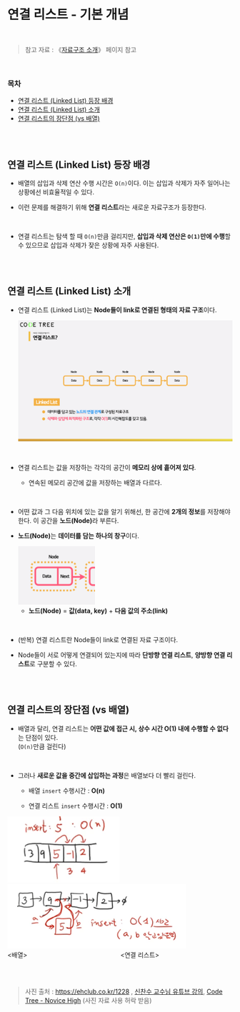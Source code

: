 # 연결 리스트 - 기본 개념

<br/>

> 참고 자료 : 《<a href="https://github.com/SangYoonLee1231/TIL/blob/main/DataStructure/data_structure_introduction.md">자료구조 소개</a>》 페이지 참고

<br/>

### 목차

- <a href="https://github.com/SangYoonLee1231/TIL/blob/main/DataStructure/linked_list_basic.md#%EC%97%B0%EA%B2%B0-%EB%A6%AC%EC%8A%A4%ED%8A%B8-linked-list-%EB%93%B1%EC%9E%A5-%EB%B0%B0%EA%B2%BD">연결 리스트 (Linked List) 등장 배경</a>
- <a href="https://github.com/SangYoonLee1231/TIL/blob/main/DataStructure/linked_list_basic.md#%EC%97%B0%EA%B2%B0-%EB%A6%AC%EC%8A%A4%ED%8A%B8-linked-list-%EC%86%8C%EA%B0%9C">연결 리스트 (Linked List) 소개</a>
- <a href="https://github.com/SangYoonLee1231/TIL/blob/main/DataStructure/linked_list_basic.md#%EC%97%B0%EA%B2%B0-%EB%A6%AC%EC%8A%A4%ED%8A%B8%EC%9D%98-%EC%9E%A5%EB%8B%A8%EC%A0%90-vs-%EB%B0%B0%EC%97%B4">연결 리스트의 장단점 (vs 배열)</a>

<br/><br/>

## 연결 리스트 (Linked List) 등장 배경

- 배열의 삽입과 삭제 연산 수행 시간은 <code>O(n)</code>이다. 이는 삽입과 삭제가 자주 일어나는 상황에선 비효율적일 수 있다.

- 이런 문제를 해결하기 위해 <strong>연결 리스트</strong>라는 새로운 자료구조가 등장한다.

<br/>

- 연결 리스트는 탐색 할 때 <code>O(n)</code>만큼 걸리지만, <strong>삽입과 삭제 연산은 <code>O(1)</code>만에 수행</strong>할 수 있으므로 삽입과 삭제가 잦은 상황에 자주 사용된다.

<br/><br/>

## 연결 리스트 (Linked List) 소개

- 연결 리스트 (Linked List)는 <strong>Node들이 link로 연결된 형태의 자료 구조</strong>이다.

  <img src="img/linked_list4.png" width="800">

<br/>

- 연결 리스트는 값을 저장하는 각각의 공간이 <strong>메모리 상에 흩어져 있다</strong>.

  - 연속된 메모리 공간에 값을 저장하는 배열과 다르다.

<br/>

- 어떤 값과 그 다음 위치에 있는 값을 알기 위해선, 한 공간에 <strong>2개의 정보</strong>를 저장해야 한다. 이 공간을 <strong>노드(Node)</strong>라 부른다.

- <strong>노드(Node)</strong>는 <strong>데이터를 담는 하나의 창구</strong>이다.

  <img src="img/linked_list5.png">

  - <strong>노드(Node)</strong> = <strong>값(data, key)</strong> + <strong>다음 값의 주소(link)</strong>

<br/>

- (반복) 연결 리스트란 Node들이 link로 연결된 자료 구조이다.

- Node들이 서로 어떻게 연결되어 있는지에 따라 <strong>단방향 연결 리스트</strong>, <strong>양방향 연결 리스트</strong>로 구분할 수 있다.

<br/><br/>

## 연결 리스트의 장단점 (vs 배열)

- 배열과 달리, 연결 리스트는 <strong>어떤 값에 접근 시, 상수 시간 O(1) 내에 수행할 수 없다</strong>는 단점이 있다.  
  (<code>O(n)</code>만큼 걸린다)

<br/>

- 그러나 <strong>새로운 값을 중간에 삽입하는 과정</strong>은 배열보다 더 빨리 걸린다.

  - 배열 <code>insert</code> 수행시간 : <strong>O(n)</strong>

  - 연결 리스트 <code>insert</code> 수행시간 : <strong>O(1)</strong>

<img src="img/linked_list2.png" width="250px"> <img src="img/linked_list3.png" width="400px">  
\<배열> &nbsp;&nbsp;&nbsp;&nbsp;&nbsp;&nbsp;&nbsp;&nbsp;&nbsp;&nbsp;&nbsp;&nbsp;&nbsp;&nbsp;&nbsp;&nbsp;&nbsp;&nbsp;&nbsp;&nbsp;&nbsp;&nbsp;&nbsp;&nbsp;&nbsp;&nbsp;&nbsp;&nbsp;&nbsp;&nbsp;&nbsp;&nbsp;&nbsp;&nbsp;&nbsp;&nbsp;&nbsp;&nbsp;&nbsp;&nbsp;&nbsp;&nbsp;&nbsp;&nbsp;&nbsp;&nbsp;&nbsp;&nbsp;&nbsp;&nbsp;&nbsp; \<연결 리스트>

<br/><br/>

> 사진 출처 : https://ehclub.co.kr/1228 , <a href="https://youtu.be/sMpsvA5O0xU">신찬수 교수님 유튜브 강의</a>, <a href="https://www.codetree.ai/missions">Code Tree - Novice High</a> (사진 자료 사용 허락 받음)
